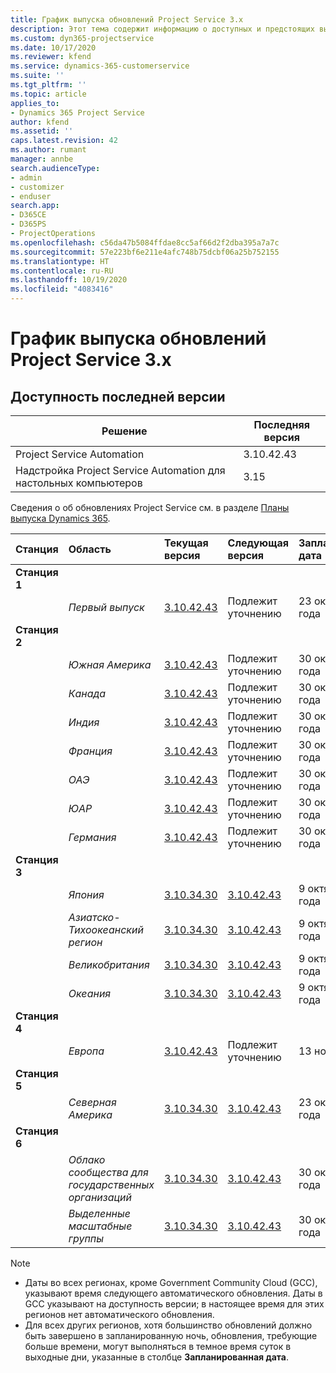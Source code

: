 ```yaml
---
title: График выпуска обновлений Project Service 3.x
description: Этот тема содержит информацию о доступных и предстоящих выпусках Dynamics 365 Project Service Automation.
ms.custom: dyn365-projectservice
ms.date: 10/17/2020
ms.reviewer: kfend
ms.service: dynamics-365-customerservice
ms.suite: ''
ms.tgt_pltfrm: ''
ms.topic: article
applies_to:
- Dynamics 365 Project Service
author: kfend
ms.assetid: ''
caps.latest.revision: 42
ms.author: rumant
manager: annbe
search.audienceType:
- admin
- customizer
- enduser
search.app:
- D365CE
- D365PS
- ProjectOperations
ms.openlocfilehash: c56da47b5084ffdae8cc5af66d2f2dba395a7a7c
ms.sourcegitcommit: 57e223bf6e211e4afc748b75dcbf06a25b752155
ms.translationtype: HT
ms.contentlocale: ru-RU
ms.lasthandoff: 10/19/2020
ms.locfileid: "4083416"
---
```

# <a name="update-release-schedule-for-project-service-3x"></a>График выпуска обновлений Project Service 3.x

## <a name="latest-version-availability"></a>Доступность последней версии

| Решение  | Последняя версия |
|-------|----|
| Project Service Automation    |  3.10.42.43  |
| Надстройка Project Service Automation для настольных компьютеров                | 3.15          |

Сведения о об обновлениях Project Service см. в разделе [Планы выпуска Dynamics 365](https://docs.microsoft.com/dynamics365/release-plans/). 

| Станция  | Область | Текущая версия | Следующая версия |  Запланированная дата
| :---   | :---   | :---   | :---   |:---   |         
|<strong>Станция 1</strong> | |  |  | |
| | <i>Первый выпуск</i> | [3.10.42.43](whats-new-ur-24.md) | Подлежит уточнению | 23 октября 2020 года
|<strong>Станция 2</strong> | |  |  | |
| | <i>Южная Америка</i> | [3.10.42.43](whats-new-ur-24.md) | Подлежит уточнению | 30 октября 2020 года
| | <i>Канада</i> | [3.10.42.43](whats-new-ur-24.md) | Подлежит уточнению | 30 октября 2020 года 
| | <i>Индия</i> | [3.10.42.43](whats-new-ur-24.md) | Подлежит уточнению | 30 октября 2020 года
| | <i>Франция</i> | [3.10.42.43](whats-new-ur-24.md) | Подлежит уточнению | 30 октября 2020 года
| | <i>ОАЭ</i> | [3.10.42.43](whats-new-ur-24.md) | Подлежит уточнению | 30 октября 2020 года
| | <i>ЮАР</i> | [3.10.42.43](whats-new-ur-24.md) | Подлежит уточнению | 30 октября 2020 года
| | <i>Германия</i> | [3.10.42.43](whats-new-ur-24.md) | Подлежит уточнению | 30 октября 2020 года
|<strong>Станция 3</strong> | |  |  | |
| | <i>Япония</i> |[3.10.34.30](whats-new-ur-23.md) | [3.10.42.43](whats-new-ur-24.md) | 9 октября 2020 года 
| | <i>Азиатско-Тихоокеанский регион</i> |[3.10.34.30](whats-new-ur-23.md) | [3.10.42.43](whats-new-ur-24.md) | 9 октября 2020 года
| | <i>Великобритания</i> |[3.10.34.30](whats-new-ur-23.md) | [3.10.42.43](whats-new-ur-24.md) | 9 октября 2020 года
| | <i>Океания</i> |[3.10.34.30](whats-new-ur-23.md) | [3.10.42.43](whats-new-ur-24.md) | 9 октября 2020 года
|<strong>Станция 4</strong> | |  |  | |
| | <i>Европа</i> |[3.10.42.43](whats-new-ur-24.md) | Подлежит уточнению | 13 ноября 2020 г.
|<strong>Станция 5</strong> | |  |  | |
| | <i>Северная Америка</i> |[3.10.34.30](whats-new-ur-23.md) | [3.10.42.43](whats-new-ur-24.md) | 23 октября 2020 года
|<strong>Станция 6</strong> | |  |  | |
| | <i>Облако сообщества для государственных организаций</i> |[3.10.34.30](whats-new-ur-23.md) | [3.10.42.43](whats-new-ur-24.md) | 30 октября 2020 года
| | <i>Выделенные масштабные группы</i> |[3.10.34.30](whats-new-ur-23.md) | [3.10.42.43](whats-new-ur-24.md) | 30 октября 2020 года

>[!Note]
> - Даты во всех регионах, кроме Government Community Cloud (GCC), указывают время следующего автоматического обновления. Даты в GCC указывают на доступность версии; в настоящее время для этих регионов нет автоматического обновления.
> - Для всех других регионов, хотя большинство обновлений должно быть завершено в запланированную ночь, обновления, требующие больше времени, могут выполняться в темное время суток в выходные дни, указанные в столбце **Запланированная дата**.
